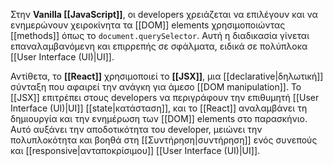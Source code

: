 
Στην **Vanilla [[JavaScript]]**, οι developers χρειάζεται να επιλέγουν και να ενημερώνουν χειροκίνητα τα [[DOM]] elements χρησιμοποιώντας [[methods]] όπως το `document.querySelector`. Αυτή η διαδικασία γίνεται επαναλαμβανόμενη και επιρρεπής σε σφάλματα, ειδικά σε πολύπλοκα [[User Interface (UI)|UI]].

Αντίθετα, το **[[React]]** χρησιμοποιεί το **[[JSX]]**, μια [[declarative|δηλωτική]] σύνταξη που αφαιρεί την ανάγκη για άμεσο [[DOM manipulation]]. Το [[JSX]] επιτρέπει στους developers να περιγράφουν την επιθυμητή [[User Interface (UI)|UI]] [[state|κατάσταση]], και το [[React]] αναλαμβάνει τη δημιουργία και την ενημέρωση των [[DOM]] elements στο παρασκήνιο. Αυτό αυξάνει την αποδοτικότητα του developer, μειώνει την πολυπλοκότητα και βοηθά στη [[Συντήρηση|συντήρηση]] ενός συνεπούς και [[responsive|ανταποκρίσιμου]] [[User Interface (UI)|UI]].
